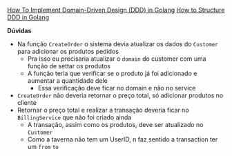 [How To Implement Domain-Driven Design (DDD) in Golang](https://programmingpercy.tech/blog/how-to-domain-driven-design-ddd-golang/)
[How to Structure DDD in Golang](https://programmingpercy.tech/blog/how-to-structure-ddd-in-go/)

**Dúvidas**

- Na função `CreateOrder` o sistema devia atualizar os dados do `Customer` para adicionar os produtos pedidos
  - Pra isso eu precisaria atualizar o `domain` do customer com uma função de settar os produtos
  - A função teria que verificar se o produto já foi adicionado e aumentar a quantidade dele
    - Essa verificação deve ficar no domain e não no service
- `CreateOrder` não deveria retornar o preço total, só adicionar produtos no cliente
- Retornar o preço total e realizar a transação deveria ficar no `BillingService` que não foi criado ainda
  - A transação, assim como os produtos, deve ser atualizado no `Customer`
  - Como a taverna não tem um UserID, n faz sentido a transaction ter um `from` `to`